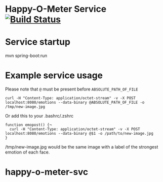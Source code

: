# Happy-O-Meter Service [![Build Status](https://travis-ci.org/alphadev-sthlm/happy-o-meter-svc.svg?branch=master)](https://travis-ci.org/alphadev-sthlm/happy-o-meter-svc)

# Service startup

mvn spring-boot:run

# Example service usage

Please note that `@` must be present before `ABSOLUTE_PATH_OF_FILE`

```
curl -H "Content-Type: application/octet-stream" -v -X POST localhost:8080/emotions --data-binary @ABSOLUTE_PATH_OF_FILE -o /tmp/new-image.jpg
```

Or add this to your .bashrc/.zshrc
```
function emopost() {¬
  curl -H "Content-Type: application/octet-stream" -v -X POST localhost:8080/emotions --data-binary @$1 -o /path/to/new-image.jpg
}
```

/tmp/new-image.jpg would be the same image with a label of the strongest emotion of each face.
# happy-o-meter-svc
